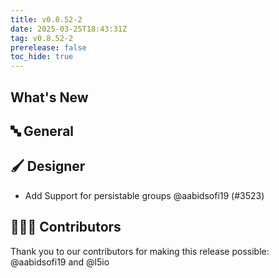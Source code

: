 ```yaml
---
title: v0.8.52-2
date: 2025-03-25T18:43:31Z
tag: v0.8.52-2
prerelease: false
toc_hide: true
---
```


## What's New
## 🔤 General
## 🖌️ Designer

- Add Support for persistable groups @aabidsofi19 (#3523)

## 👨🏽‍💻 Contributors

Thank you to our contributors for making this release possible:
@aabidsofi19 and @l5io
